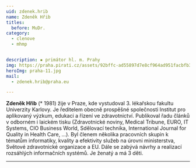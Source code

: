 ```yaml
---
uid: zdenek.hrib
name: Zdeněk Hřib
titles:
  before: MuDr.
category:
  - clenove
  - mhmp


description: ▪ primátor hl. m. Prahy
img: https://praha.pirati.cz/assets/92bffc-ad55897d7e8cf964ad951facbfb3d5c9ef80a50805e98ccc718f044d3bd242af.jpg
heroImg: praha-11.jpg
mail:
  - zdenek.hrib@praha.eu

---
```

**Zdeněk Hřib** (* 1981) žije v Praze, kde vystudoval 3. lékařskou fakultu Univerzity Karlovy. Je ředitelem obecně prospěšné společnosti Institut pro aplikovaný výzkum, edukaci a řízení ve zdravotnictví. Publikoval řadu článků v odborném i laickém tisku (Zdravotnické noviny, Medical Tribune, EURO, IT Systems, CIO Business World, Sdělovací technika, International Journal for Quality in Health Care, …). Byl členem několika pracovních skupin k tématům informatiky, kvality a efektivity služeb na úrovni ministerstva, Světové zdravotnické organizace a EU. Dále se zabývá návrhy a realizací rozsáhlých informačních systémů. Je ženatý a má 3 děti.


---
